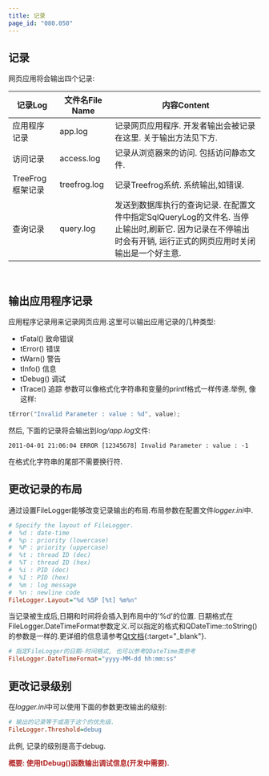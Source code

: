 ```yaml
---
title: 记录
page_id: "080.050"
---
```


## 记录
网页应用将会输出四个记录:

<div class="table-div" markdown="1">

|记录Log          | 文件名File Name    | 内容Content                                                                                                                                                                                                                                                                                      |
|--------------|--------------|----------------------------------------------------------------------------------------------------------------------------------------------------------------------------------------------------------------------------------------------------------------------------------------------|
| 应用程序记录      | app.log      | 记录网页应用程序. 开发者输出会被记录在这里. 关于输出方法见下方. |
| 访问记录   | access.log   | 记录从浏览器来的访问. 包括访问静态文件. |
| TreeFrog框架记录 | treefrog.log | 记录Treefrog系统. 系统输出,如错误. |
| 查询记录    | query.log    | 发送到数据库执行的查询记录. 在配置文件中指定SqlQueryLog的文件名. 当停止输出时,刷新它. 因为记录在不停输出时会有开销, 运行正式的网页应用时关闭输出是一个好主意. |

</div><br>

## 输出应用程序记录
应用程序记录用来记录网页应用.这里可以输出应用记录的几种类型:
* tFatal() 致命错误
* tError() 错误
* tWarn() 警告
* tInfo() 信息
* tDebug() 调试
* tTrace() 追踪
参数可以像格式化字符串和变量的printf格式一样传递.举例, 像这样:

```c++
tError("Invalid Parameter : value : %d", value);
```

然后, 下面的记录将会输出到*log/app.log*文件:

```
2011-04-01 21:06:04 ERROR [12345678] Invalid Parameter : value : -1
```

在格式化字符串的尾部不需要换行符.

## 更改记录的布局
通过设置FileLogger能够改变记录输出的布局.布局参数在配置文件*logger.ini*中.

```ini
# Specify the layout of FileLogger.
#  %d : date-time
#  %p : priority (lowercase)
#  %P : priority (uppercase)
#  %t : thread ID (dec)
#  %T : thread ID (hex)
#  %i : PID (dec)
#  %I : PID (hex)
#  %m : log message
#  %n : newline code
FileLogger.Layout="%d %5P [%t] %m%n"
```

当记录被生成后,日期和时间将会插入到布局中的'%d'的位置.
日期格式在FileLogger.DateTimeFormat参数定义.可以指定的格式和QDateTime::toString()的参数是一样的.更详细的信息请参考[Qt文档](http://doc.qt.io/qt-5/qdatetime.html){:target="_blank"}.

```ini
# 指定FileLogger的日期-时间格式, 也可以参考QDateTime类参考
FileLogger.DateTimeFormat="yyyy-MM-dd hh:mm:ss"
```

## 更改记录级别
在*logger.ini*中可以使用下面的参数更改输出的级别:

```ini
# 输出的记录等于或高于这个的优先级.
FileLogger.Threshold=debug
```

此例, 记录的级别是高于debug.

<span style="color: #b22222">**概要: 使用tDebug()函数输出调试信息(开发中需要).** </span>
